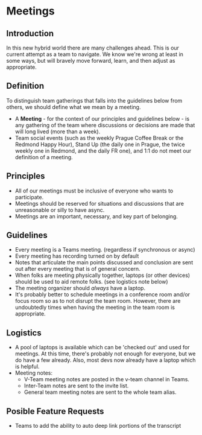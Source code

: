 # Meetings

## Introduction
In this new hybrid world there are many challenges ahead.  This is our current attempt as a team to navigate.  We know we're wrong at least in some ways, but will bravely move forward, learn, and then adjust as appropriate.

## Definition
To distinguish team gatherings that falls into the guidelines below from others, we should define what we mean by a meeting. 
- A **Meeting** - for the context of our principles and guidelines below - is any gathering of the team where discussions or decisions are made that will long lived (more than a week). 
- Team social events (such as the weekly Prague Coffee Break or the Redmond Happy Hour), Stand Up (the daily one in Prague, the twice weekly one in Redmond, and the daily FR one), and 1:1 do not meet our definition of a meeting. 

## Principles
- All of our meetings must be inclusive of everyone who wants to participate.
- Meetings should be reserved for situations and discussions that are unreasonable or silly to have async.
- Meetings are an important, necessary, and key part of belonging.

## Guidelines
- Every meeting is a Teams meeting.  (regardless if synchronous or async)
- Every meeting has recording turned on by default
- Notes that articulate the main points discussed and conclusion are sent out after every meeting that is of general concern.  
- When folks are meeting physically together, laptops (or other devices) should be used to aid remote folks.  (see logistics note below)
- The meeting organizer should *always* have a laptop.
- It's probably better to schedule meetings in a conference room and/or focus room so as to not disrupt the team room.  However, there are undoubtedly times when having the meeting in the team room is appropriate.

## Logistics
- A pool of laptops is available which can be 'checked out' and used for meetings.  At this time, there's probably not enough for everyone, but we do have a few already.  Also, most devs now already have a laptop which is helpful.
- Meeting notes:
  - V-Team meeting notes are posted in the v-team channel in Teams.
  - Inter-Team notes are sent to the invite list.
  - General team meeting notes are sent to the whole team alias. 
  
## Posible Feature Requests
- Teams to add the ability to auto deep link portions of the transcript
